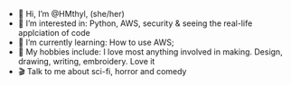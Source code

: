 - 👋 Hi, I’m @HMthyl, (she/her)
- 👀 I’m interested in: Python, AWS, security & seeing the real-life applciation of code
- 🌱 I’m currently learning: How to use AWS;
- 🎨 My hobbies include: I love most anything involved in making. Design, drawing, writing, embroidery. Love it
- 🎬 Talk to me about sci-fi, horror and comedy

<!---
HMthyl/HMthyl is a ✨ special ✨ repository because its `README.md` (this file) appears on your GitHub profile.
You can click the Preview link to take a look at your changes.
--->
